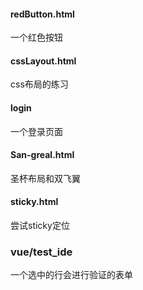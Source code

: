 #### redButton.html
一个红色按钮
#### cssLayout.html
css布局的练习
#### login
一个登录页面
#### San-greal.html
圣杯布局和双飞翼
#### sticky.html
尝试sticky定位
### vue/test_ide
一个选中的行会进行验证的表单
